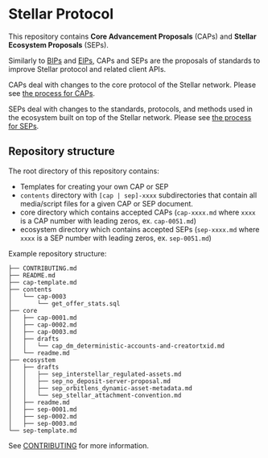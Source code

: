 Stellar Protocol
================

This repository contains **Core Advancement Proposals** (CAPs) and **Stellar Ecosystem Proposals**
(SEPs).

Similarly to [BIPs](https://github.com/bitcoin/bips) and [EIPs](https://github.com/ethereum/EIPs),
CAPs and SEPs are the proposals of standards to improve Stellar protocol and related client APIs.

CAPs deal with changes to the core protocol of the Stellar network. Please see [the process for CAPs](core/readme.md).

SEPs deal with changes to the standards, protocols, and methods used in the ecosystem built on top
of the Stellar network. Please see [the process for SEPs](ecosystem/readme.md).

## Repository structure

The root directory of this repository contains:

* Templates for creating your own CAP or SEP
* `contents` directory with `[cap | sep]-xxxx` subdirectories that contain all media/script files for a given CAP or SEP document.
* core directory which contains accepted CAPs (`cap-xxxx.md` where `xxxx` is a CAP number with leading zeros, ex. `cap-0051.md`)
* ecosystem directory which contains accepted SEPs (`sep-xxxx.md` where `xxxx` is a SEP number with leading zeros, ex. `sep-0051.md`)

Example repository structure:
```
├── CONTRIBUTING.md
├── README.md
├── cap-template.md
├── contents
│   └── cap-0003
│       └── get_offer_stats.sql
├── core
│   ├── cap-0001.md
│   ├── cap-0002.md
│   ├── cap-0003.md
│   ├── drafts
│   │   └── cap_dm_deterministic-accounts-and-creatortxid.md
│   └── readme.md
├── ecosystem
│   ├── drafts
│   │   ├── sep_interstellar_regulated-assets.md
│   │   ├── sep_no_deposit-server-proposal.md
│   │   ├── sep_orbitlens_dynamic-asset-metadata.md
│   │   └── sep_stellar_attachment-convention.md
│   ├── readme.md
│   ├── sep-0001.md
│   ├── sep-0002.md
│   ├── sep-0003.md
└── sep-template.md
```

See [CONTRIBUTING](CONTRIBUTING.md) for more information.
